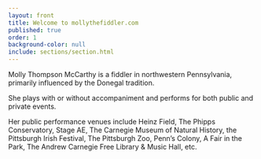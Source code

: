 ```yaml
---
layout: front
title: Welcome to mollythefiddler.com
published: true
order: 1
background-color: null
include: sections/section.html
---
```

Molly Thompson McCarthy is a fiddler in northwestern Pennsylvania, primarily influenced by the Donegal tradition.

She plays with or without accompaniment and performs for both public and private events.

Her public performance venues include Heinz Field, The Phipps Conservatory, Stage AE, The Carnegie Museum of Natural History, the Pittsburgh Irish Festival, The Pittsburgh Zoo, Penn’s Colony, A Fair in the Park, The Andrew Carnegie Free Library & Music Hall, etc.